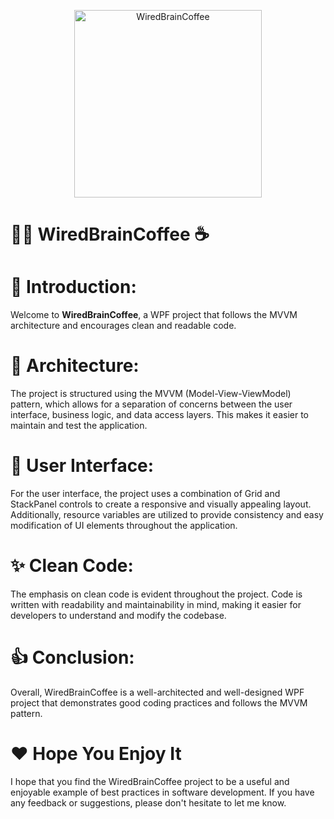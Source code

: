 <p align="center">
  <img src="https://user-images.githubusercontent.com/54862167/64559227-0abc8380-d303-11e9-999e-ccb9e86cf236.png" alt="WiredBrainCoffee" width="300">
</p>

<h1> 👨‍💼 WiredBrainCoffee ☕ </h1>


# 👋 Introduction:
Welcome to **WiredBrainCoffee**, a WPF project that follows the MVVM architecture and encourages clean and readable code.

# 🧱 Architecture:
The project is structured using the MVVM (Model-View-ViewModel) pattern, which allows for a separation of concerns between the user interface, business logic, and data access layers. This makes it easier to maintain and test the application.

# 🎨 User Interface:
For the user interface, the project uses a combination of Grid and StackPanel controls to create a responsive and visually appealing layout. Additionally, resource variables are utilized to provide consistency and easy modification of UI elements throughout the application.

# ✨ Clean Code:
The emphasis on clean code is evident throughout the project. Code is written with readability and maintainability in mind, making it easier for developers to understand and modify the codebase.

# 👍 Conclusion:
Overall, WiredBrainCoffee is a well-architected and well-designed WPF project that demonstrates good coding practices and follows the MVVM pattern.

# ❤️ Hope You Enjoy It

I hope that you find the WiredBrainCoffee project to be a useful and enjoyable example of best practices in software development. If you have any feedback or suggestions, please don't hesitate to let me know.
<!--
The WiredBrainCoffee project is a software project that simulates an online coffee shop. It utilizes WPF and ASP.Net on the backend, both popular Microsoft technologies.

 # 🏗️ Backend Framework 🗿

The WiredBrainCoffee project's backend is built using WPF and ASP.Net, providing a robust and scalable foundation for the project.

# 💪 SOLID and Clean Architecture Principles

In this project, I made a concerted effort to follow SOLID and clean architecture principles. By adhering to these principles, I was able to create a codebase that is maintainable and scalable. The code is self-documented and readable, making it easy for others to understand and maintain.

# 🧪 MVVM Implementation

To further improve the maintainability and testability of the WPF frontend, I implemented MVVM (Model-View-ViewModel) design pattern. This allowed me to separate the concerns of the application's logic, presentation, and data. By doing so, I was able to improve the scalability and testability of the codebase.

# 📖 Detailed Explanation

The WiredBrainCoffee project is an online coffee shop simulation built using WPF and ASP.Net. The project's backend provides a robust and scalable foundation for the application.

To further improve the codebase's maintainability and scalability, I followed SOLID and clean architecture principles. Additionally, I implemented MVVM design pattern for the WPF frontend. This separated the concerns of the application's logic, presentation, and data, making it easier to test and modify the codebase over time.

# 👍 Conclusion

The WiredBrainCoffee project is an excellent example of how to develop a scalable and maintainable codebase using Microsoft technologies. By following SOLID and clean architecture principles and implementing MVVM, I was able to create a codebase that is well-structured and easy to maintain. I hope you find this project informative and enjoyable to work with.
-->
